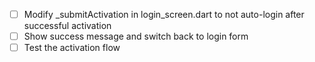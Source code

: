 - [ ] Modify _submitActivation in login_screen.dart to not auto-login after successful activation
- [ ] Show success message and switch back to login form
- [ ] Test the activation flow

